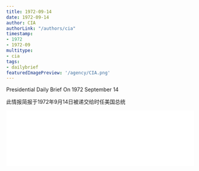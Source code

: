 ```yaml
---
title: 1972-09-14
date: 1972-09-14
author: CIA 
authorLink: "/authors/cia"
timestamp: 
- 1972
- 1972-09
multitype: 
- cia
tags: 
- dailybrief
featuredImagePreview: '/agency/CIA.png'
---
```



Presidential Daily Brief On 1972 September 14

此情报简报于1972年9月14日被递交给时任美国总统

<!--more-->





<div id="over" style="width:100%; overflow:hidden"> <iframe id="sFrame" name="sFrame" frameborder="no" border="0"  allowfullscreen marginwidth="0" scrolling="no" src = " /CIA/1972-09-14.html "  style = " position:absulute; width: 806px; top: 300;" > </iframe> </div>
